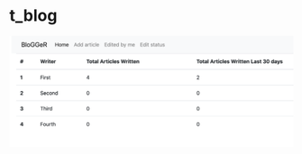 # t_blog
 ![alt text](https://github.com/editorgit/t_blog/blob/master/var/static/blog_dashboard.png?raw=true)

